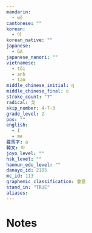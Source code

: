 ```yaml
---
mandarin:
  - wǒ
cantonese: ""
korean:
  - 아
korean_native: ""
japanese:
  - GA
japanese_nanori: ""
vietnamese:
  - tôi
  - anh
  - tao
middle_chinese_initial: ŋ
middle_chinese_final: ɑ
stroke_count: "7"
radical: 戈
skip_number: 4-7-3
grade_level: 2
pos: ""
english:
  - I
  - me
羅馬字: a
韓文: 아
joyo_level: ""
hsk_level: ""
hanmun_edu_level: ""
danayo_id: 2105
mc_id: 113
graphemic_classification: 會意
stand_in: "TRUE"
aliases:
---
```


# Notes
